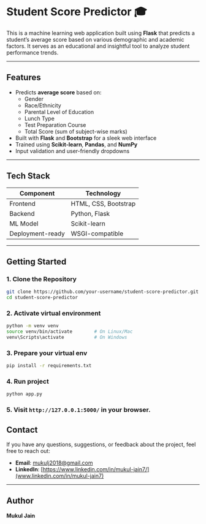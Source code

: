 # Student Score Predictor 🎓

This is a machine learning web application built using **Flask** that predicts a student’s average score based on various demographic and academic factors. It serves as an educational and insightful tool to analyze student performance trends.

---

## Features

- Predicts **average score** based on:
  - Gender
  - Race/Ethnicity
  - Parental Level of Education
  - Lunch Type
  - Test Preparation Course
  - Total Score (sum of subject-wise marks)
- Built with **Flask** and **Bootstrap** for a sleek web interface
- Trained using **Scikit-learn**, **Pandas**, and **NumPy**
- Input validation and user-friendly dropdowns

---

## Tech Stack

| Component        | Technology       |
|------------------|------------------|
| Frontend         | HTML, CSS, Bootstrap |
| Backend          | Python, Flask    |
| ML Model         | Scikit-learn     |
| Deployment-ready | WSGI-compatible  |

---

## Getting Started

### 1. Clone the Repository

```bash
git clone https://github.com/your-username/student-score-predictor.git
cd student-score-predictor
```

### 2. Activate virtual environment

```bash
python -m venv venv
source venv/bin/activate        # On Linux/Mac
venv\Scripts\activate           # On Windows
```

### 3. Prepare your virtual env

```bash
pip install -r requirements.txt
```

### 4. Run project

```bash
python app.py
```

### 5. Visit ```http://127.0.0.1:5000/``` in your browser.

## Contact

If you have any questions, suggestions, or feedback about the project, feel free to reach out:

- **Email**: [mukulj2018@gmail.com](mailto:mukulj2018@gmail.com)
- **LinkedIn**: [https://www.linkedin.com/in/mukul-jain7/](www.linkedin.com/in/mukul-jain7)

---

## Author

**Mukul Jain**  


